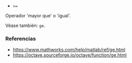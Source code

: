 - `>=`

Operador 'mayor que' o 'igual'.

Véase también: `ge`.

### Referencias

- https://www.mathworks.com/help/matlab/ref/ge.html
- https://octave.sourceforge.io/octave/function/ge.html
